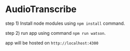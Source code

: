 # AudioTranscribe

step 1) Install node modules using `npm install` command.

step 2) run app using command `npm run watson`.

app will be hosted on `http://localhost:4300`
